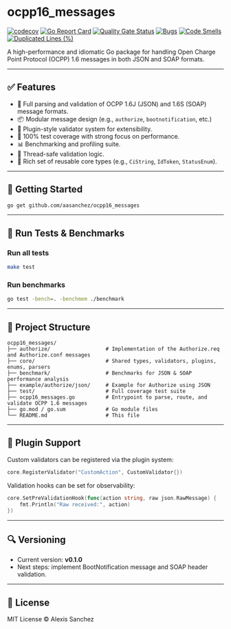 # ocpp16_messages

[![codecov](https://codecov.io/gh/aasanchez/ocpp16messages/graph/badge.svg?token=1I9VVL7DWO)](https://codecov.io/gh/aasanchez/ocpp16messages)
[![Go Report Card](https://goreportcard.com/badge/github.com/aasanchez/ocpp16_messages)](https://goreportcard.com/report/github.com/aasanchez/ocpp16_messages)
[![Quality Gate Status](https://sonarcloud.io/api/project_badges/measure?project=aasanchez_ocpp16_messages&metric=alert_status)](https://sonarcloud.io/summary/new_code?id=aasanchez_ocpp16_messages)
[![Bugs](https://sonarcloud.io/api/project_badges/measure?project=aasanchez_ocpp16_messages&metric=bugs)](https://sonarcloud.io/summary/new_code?id=aasanchez_ocpp16_messages)
[![Code Smells](https://sonarcloud.io/api/project_badges/measure?project=aasanchez_ocpp16_messages&metric=code_smells)](https://sonarcloud.io/summary/new_code?id=aasanchez_ocpp16_messages)
[![Duplicated Lines (%)](https://sonarcloud.io/api/project_badges/measure?project=aasanchez_ocpp16_messages&metric=duplicated_lines_density)](https://sonarcloud.io/summary/new_code?id=aasanchez_ocpp16_messages)

A high-performance and idiomatic Go package for handling Open Charge Point Protocol (OCPP) 1.6 messages in both JSON and SOAP formats.

---

## ✅ Features

- 🔁 Full parsing and validation of OCPP 1.6J (JSON) and 1.6S (SOAP) message formats.
- 📦 Modular message design (e.g., `authorize`, `bootnotification`, etc.)
- 🧩 Plugin-style validator system for extensibility.
- 🧪 100% test coverage with strong focus on performance.
- 📊 Benchmarking and profiling suite.
- 🧵 Thread-safe validation logic.
- 🧰 Rich set of reusable core types (e.g., `CiString`, `IdToken`, `StatusEnum`).

---

## 🏁 Getting Started

```bash
go get github.com/aasanchez/ocpp16_messages
```

---

## 🧪 Run Tests & Benchmarks

### Run all tests

```bash
make test
```

### Run benchmarks

```bash
go test -bench=. -benchmem ./benchmark
```

---

## 📂 Project Structure

```text
ocpp16_messages/
├── authorize/                  # Implementation of the Authorize.req and Authorize.conf messages
├── core/                       # Shared types, validators, plugins, enums, parsers
├── benchmark/                  # Benchmarks for JSON & SOAP performance analysis
├── example/authorize/json/     # Example for Authorize using JSON
├── test/                       # Full coverage test suite
├── ocpp16_messages.go          # Entrypoint to parse, route, and validate OCPP 1.6 messages
├── go.mod / go.sum             # Go module files
└── README.md                   # This file
```

---

## 🔌 Plugin Support

Custom validators can be registered via the plugin system:

```go
core.RegisterValidator("CustomAction", CustomValidator{})
```

Validation hooks can be set for observability:

```go
core.SetPreValidationHook(func(action string, raw json.RawMessage) {
    fmt.Println("Raw received:", action)
})
```

---

## 🔍 Versioning

- Current version: **v0.1.0**
- Next steps: implement BootNotification message and SOAP header validation.

---

## 📄 License

MIT License © Alexis Sanchez
